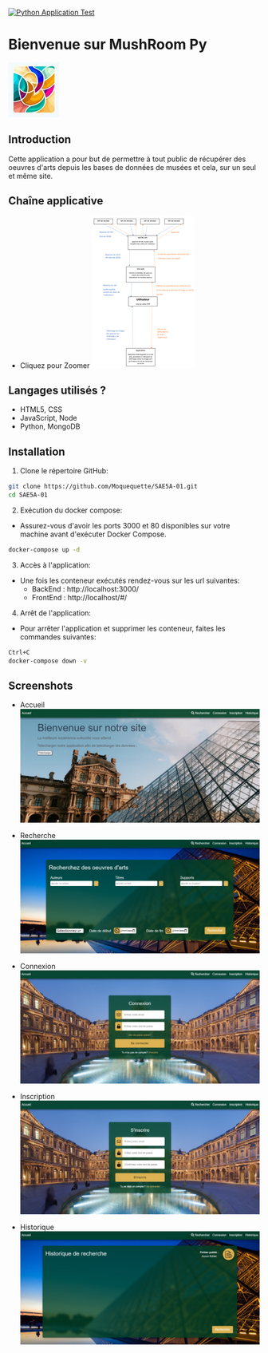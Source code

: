 [![Python Application Test](https://github.com/Moquequette/SAE5A-01/actions/workflows/python-app.yml/badge.svg?branch=main&event=workflow_dispatch)](https://github.com/Moquequette/SAE5A-01/actions/workflows/python-app.yml)
# Bienvenue sur MushRoom Py

![MushRoom Py](https://raw.githubusercontent.com/Moquequette/SAE5A-01/main/Img/Logo.jpg)
## Introduction

Cette application a pour but de permettre à tout public de récupérer des oeuvres d'arts depuis les bases de données de musées et cela, sur un seul et même site.

## Chaîne applicative
+ Cliquez pour Zoomer
[![Chaîne applicative](https://raw.githubusercontent.com/Moquequette/SAE5A-01/main/Img/ChaineAppli.png)](https://raw.githubusercontent.com/Moquequette/SAE5A-01/main/Img/ChaineAppliGrandFormat.png)

## Langages utilisés ?

+ HTML5, CSS
+ JavaScript, Node
+ Python, MongoDB 

## Installation
1. Clone le répertoire GitHub:
``` bash
git clone https://github.com/Moquequette/SAE5A-01.git
cd SAE5A-01
```
2. Exécution du docker compose:
+ Assurez-vous d'avoir les ports 3000 et 80 disponibles sur votre machine avant d'exécuter Docker Compose.
``` bash
docker-compose up -d
```
3. Accès à l'application:
+ Une fois les conteneur exécutés rendez-vous sur les url suivantes:
    * BackEnd : http://localhost:3000/
    * FrontEnd : http://localhost/#/
4. Arrêt de l'application:
+ Pour arrêter l'application et supprimer les conteneur, faites les commandes suivantes:
```bash
Ctrl+C
docker-compose down -v
```

## Screenshots 

+ Accueil
![Accueil](https://raw.githubusercontent.com/Moquequette/SAE5A-01/main/Img/Acceuil.jpg)

+ Recherche
![Recherche](https://raw.githubusercontent.com/Moquequette/SAE5A-01/main/Img/Recherche.jpg)

+ Connexion
![Connexion](https://raw.githubusercontent.com/Moquequette/SAE5A-01/main/Img/Connexion.jpg)

+ Inscription
![Inscription](https://raw.githubusercontent.com/Moquequette/SAE5A-01/main/Img/Inscription.jpg)

+ Historique
![Historique](https://raw.githubusercontent.com/Moquequette/SAE5A-01/main/Img/Historique.jpg)

